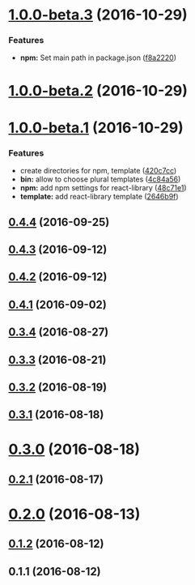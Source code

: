 <a name="1.0.0-beta.3"></a>
# [1.0.0-beta.3](https://github.com/abouthiroppy/dish/compare/v1.0.0-beta.2...v1.0.0-beta.3) (2016-10-29)


### Features

* **npm:** Set main path in package.json ([f8a2220](https://github.com/abouthiroppy/dish/commit/f8a2220))



<a name="1.0.0-beta.2"></a>
# [1.0.0-beta.2](https://github.com/abouthiroppy/dish/compare/v1.0.0-beta.1...v1.0.0-beta.2) (2016-10-29)



<a name="1.0.0-beta.1"></a>
# [1.0.0-beta.1](https://github.com/abouthiroppy/dish/compare/v0.4.4...v1.0.0-beta.1) (2016-10-29)


### Features

* create directories for npm, template ([420c7cc](https://github.com/abouthiroppy/dish/commit/420c7cc))
* **bin:** allow to choose plural templates ([4c84a56](https://github.com/abouthiroppy/dish/commit/4c84a56))
* **npm:** add npm settings for react-library ([48c71e1](https://github.com/abouthiroppy/dish/commit/48c71e1))
* **template:** add react-library template ([2646b9f](https://github.com/abouthiroppy/dish/commit/2646b9f))



<a name="0.4.4"></a>
## [0.4.4](https://github.com/abouthiroppy/dish/compare/v0.4.3...v0.4.4) (2016-09-25)



<a name="0.4.3"></a>
## [0.4.3](https://github.com/abouthiroppy/dish/compare/v0.4.2...v0.4.3) (2016-09-12)



<a name="0.4.2"></a>
## [0.4.2](https://github.com/abouthiroppy/dish/compare/v0.4.1...v0.4.2) (2016-09-12)



<a name="0.4.1"></a>
## [0.4.1](https://github.com/abouthiroppy/dish/compare/v0.3.4...v0.4.1) (2016-09-02)



<a name="0.3.4"></a>
## [0.3.4](https://github.com/abouthiroppy/dish/compare/v0.3.3...v0.3.4) (2016-08-27)



<a name="0.3.3"></a>
## [0.3.3](https://github.com/abouthiroppy/dish/compare/v0.3.2...v0.3.3) (2016-08-21)



<a name="0.3.2"></a>
## [0.3.2](https://github.com/abouthiroppy/dish/compare/v0.3.1...v0.3.2) (2016-08-19)



<a name="0.3.1"></a>
## [0.3.1](https://github.com/abouthiroppy/dish/compare/v0.3.0...v0.3.1) (2016-08-18)



<a name="0.3.0"></a>
# [0.3.0](https://github.com/abouthiroppy/dish/compare/v0.2.1...v0.3.0) (2016-08-18)



<a name="0.2.1"></a>
## [0.2.1](https://github.com/abouthiroppy/dish/compare/v0.2.0...v0.2.1) (2016-08-17)



<a name="0.2.0"></a>
# [0.2.0](https://github.com/abouthiroppy/dish/compare/v0.1.2...v0.2.0) (2016-08-13)



<a name="0.1.2"></a>
## [0.1.2](https://github.com/abouthiroppy/dish/compare/v0.1.1...v0.1.2) (2016-08-12)



<a name="0.1.1"></a>
## 0.1.1 (2016-08-12)



